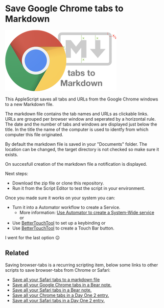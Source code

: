 # Save Google Chrome tabs to Markdown

![Google Chrome tabs to Markdown](img/Chrome-tabs-to-Markdown.png)

This AppleScript saves all tabs and URLs from the Google Chrome windows to a new Markdown file.

The markdown file contains the tab names and URLs as clickable links.
URLs are grouped per browser window and seperated by a horizontal rule.
The date and the number of tabs and windows are displayed just below the title. In the title the name of the computer is used to identfy from which computer this file originated.

By default the markdown file is saved in your "Documents" folder. The location can be changed, the target directory is not checked so make sure it exists.

On succesfull creation of the markdown file a notification is displayed.

Next steps:

- Download the zip file or clone this repository.
- Run it from the Script Editor to test the script in your environment.

Once you made sure it works on your system you can:

- Turn it into a Automator workflow to create a Service.
  - More information: [Use Automator to create a System-Wide service](https://developer.apple.com/library/content/documentation/LanguagesUtilities/Conceptual/MacAutomationScriptingGuide/MakeaSystem-WideService.html) or
- Use [BetterTouchTool](https://www.boastr.net) to set up a keybinding or
- Use [BetterTouchTool](https://www.boastr.net) to create a Touch Bar button.

I went for the last option 😉

## Related

Saving browser-tabs is a recurring scripting item, below some links to other scripts to save browser-tabs from Chrome or Safari:

- [Save all your Safari tabs to a markdown file](https://github.com/tIsGoud/save-safari-tabs-to-markdown)
- [Save all your Google Chrome tabs in a Bear note.](https://github.com/tIsGoud/save-chrome-tabs-to-bear)
- [Save all your Safari tabs in a Bear note.](https://github.com/tIsGoud/save-safari-tabs-to-bear)
- [Save all your Chrome tabs in a Day One 2 entry.](https://github.com/tIsGoud/save-chrome-tabs-to-day-one)
- [Save all your Safari tabs in a Day One 2 entry.](https://github.com/tIsGoud/save-safari-tabs-to-day-one)
